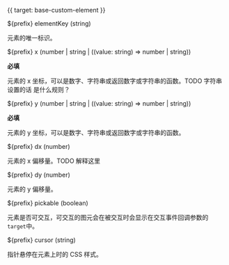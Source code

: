 {{ target: base-custom-element }}

${prefix} elementKey (string)

元素的唯一标识。

${prefix} x (number | string | ((value: string) => number | string))

**必填**

元素的 x 坐标，可以是数字、字符串或返回数字或字符串的函数。TODO 字符串设置的话 是什么规则？

${prefix} y (number | string | ((value: string) => number | string))

**必填**

元素的 y 坐标，可以是数字、字符串或返回数字或字符串的函数。

${prefix} dx (number)

元素的 x 偏移量。TODO 解释这里

${prefix} dy (number)

元素的 y 偏移量。

${prefix} pickable (boolean)

元素是否可交互，可交互的图元会在被交互时会显示在交互事件回调参数的`target`中。

${prefix} cursor (string)

指针悬停在元素上时的 CSS 样式。